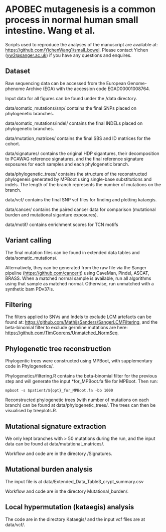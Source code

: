 # APOBEC mutagenesis is a common process in normal human small intestine. Wang et al.

Scripts used to reproduce the analyses of the manuscript are available at: https://github.com/YichenWang1/small_bowel. Please contact Yichen (yw2@sanger.ac.uk) if you have any questions and enquires.

## Dataset

Raw sequencing data can be accessed from the European Genome-phenome Archive (EGA) with the accession code EGAD00001008764.

Input data for all figures can be found under the /data directory.

data/somatic_mutations/snp/ contains the final SNPs placed on phylogenetic branches.

data/somatic_mutations/indel/ contains the final INDELs placed on phylogenetic branches.

data/mutation_matrices/ contains the final SBS and ID matrices for the cohort.

data/signatures/ contains the original HDP sigantures, their decomposition to PCAWAG reference signatures, and the final reference signature exposures for each samples and each phylogenetic branch.

data/phylogenetic_trees/ contains the structure of the reconstructed phylogeneis generated by MPBoot using single-base substitutions and indels. The length of the branch represents the number of mutations on the branch. 

data/vcf/ contains the final SNP vcf files for finding and plotting kataegis.

data/cancer/ contains the paired cancer data for comparison (mutational burden and mutational siganture exposures).

data/motif/ contains enrichment scores for TCN motifs

## Variant calling
The final mutation files can be found in extended data tables and data/somatic_mutations/. 

Alternatively, they can be generated from the raw file via the Sanger pipeline (https://github.com/cancerit) using CaveMan, Pindel, ASCAT, BRASS. When a matched normal sample is available, run all algorithms using that sample as matched normal. Otherwise, run unmatched with a synthetic bam PDv37is.

## Filtering
The filters applied to SNVs and Indels to exclude LCM artefacts can be found at: https://github.com/MathijsSanders/SangerLCMFiltering, and the beta-binomial filter to exclude germline mutations are here: https://github.com/TimCoorens/Unmatched_NormSeq.

## Phylogenetic tree reconstruction

Phylogentic trees were constructed using MPBoot, with supplementary code in Phylogenetics/.

Phylogenetics/filtering.R contains the beta-binomial filter for the previous step and will generate the input *for_MPBoot.fa file for MPBoot. Then run:

```mpboot -s $patient/${opt}_for_MPBoot.fa -bb 1000```

Reconstructed phylogenetic trees (with number of mutations on each branch) can be found at data/phylogenetic_trees/. The trees can then be visualised by treeplots.R.

## Mutational signature extraction
We only kept branches with > 50 mutations during the run, and the input data can be found at data/mutational_matrices/.

Workflow and code are in the directory /Signatures.

## Mutational burden analysis
The input file is at data/Extended\_Data\_Table3\_crypt\_summary.csv

Workflow and code are in the directory Mutational_burden/.

## Local hypermutation (kataegis) analysis
The code are in the directory Kataegis/ and the input vcf files are at data/vcf/.